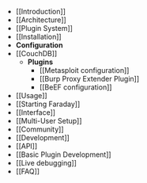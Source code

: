 * [[Introduction]]
* [[Architecture]]
* [[Plugin System]]
* [[Installation]]
* **Configuration**
 * [[CouchDB]]
   * **Plugins**
     * [[Metasploit configuration]]
     * [[Burp Proxy Extender Plugin]]
     * [[BeEF configuration]]
* [[Usage]]
 * [[Starting Faraday]]
 * [[Interface]]
 * [[Multi-User Setup]]
* [[Community]]
* [[Development]]
 * [[API]]
 * [[Basic Plugin Development]]
 * [[Live debugging]]
* [[FAQ]]